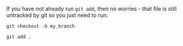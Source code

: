 If you have not already run `git add`, then no worries - that file is still
untracked by git so you just need to run:
~~~
git checkout -b my_branch

git add .
~~~
